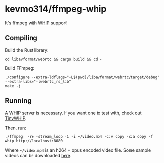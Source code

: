 # kevmo314/ffmpeg-whip

It's ffmpeg with [WHIP](https://datatracker.ietf.org/doc/draft-ietf-wish-whip/) support!

## Compiling

Build the Rust library:

```
cd libavformat/webrtc && cargo build && cd -
```

Build FFmpeg:

```
./configure --extra-ldflags="-L$(pwd)/libavformat/webrtc/target/debug" --extra-libs="-lwebrtc_rs_lib"
make -j
```

## Running

A WHIP server is necessary. If you want one to test with, check out [TinyWHIP](https://github.com/kevmo314/tinywhip).

Then, run:

```
./ffmpeg  -re -stream_loop -1 -i ~/video.mp4 -c:v copy -c:a copy -f whip http://localhost:8080
```

Where `~/video.mp4` is an h264 + opus encoded video file. Some sample videos can be downloaded [here](https://test-videos.co.uk/bigbuckbunny/mp4-h264).